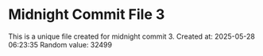 # Midnight Commit File 3

This is a unique file created for midnight commit 3.
Created at: 2025-05-28 06:23:35
Random value: 32499
